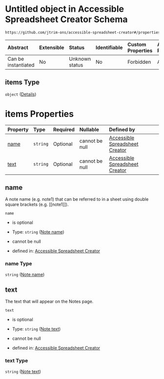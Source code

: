 # Untitled object in Accessible Spreadsheet Creator Schema

```txt
https://github.com/jtrim-ons/accessible-spreadsheet-creator#/properties/notes/items
```



| Abstract            | Extensible | Status         | Identifiable | Custom Properties | Additional Properties | Access Restrictions | Defined In                                                               |
| :------------------ | :--------- | :------------- | :----------- | :---------------- | :-------------------- | :------------------ | :----------------------------------------------------------------------- |
| Can be instantiated | No         | Unknown status | No           | Forbidden         | Allowed               | none                | [ods-data.schema.json\*](../ods-data.schema.json "open original schema") |

## items Type

`object` ([Details](ods-data-properties-notes-items.md))

# items Properties

| Property      | Type     | Required | Nullable       | Defined by                                                                                                                                                                                      |
| :------------ | :------- | :------- | :------------- | :---------------------------------------------------------------------------------------------------------------------------------------------------------------------------------------------- |
| [name](#name) | `string` | Optional | cannot be null | [Accessible Spreadsheet Creator](ods-data-properties-notes-items-properties-note-name.md "https://github.com/jtrim-ons/accessible-spreadsheet-creator#/properties/notes/items/properties/name") |
| [text](#text) | `string` | Optional | cannot be null | [Accessible Spreadsheet Creator](ods-data-properties-notes-items-properties-note-text.md "https://github.com/jtrim-ons/accessible-spreadsheet-creator#/properties/notes/items/properties/text") |

## name

A note name (e.g. note1) that can be referred to in a sheet using double square brackets (e.g. \[\[note1]]).

`name`

*   is optional

*   Type: `string` ([Note name](ods-data-properties-notes-items-properties-note-name.md))

*   cannot be null

*   defined in: [Accessible Spreadsheet Creator](ods-data-properties-notes-items-properties-note-name.md "https://github.com/jtrim-ons/accessible-spreadsheet-creator#/properties/notes/items/properties/name")

### name Type

`string` ([Note name](ods-data-properties-notes-items-properties-note-name.md))

## text

The text that will appear on the Notes page.

`text`

*   is optional

*   Type: `string` ([Note text](ods-data-properties-notes-items-properties-note-text.md))

*   cannot be null

*   defined in: [Accessible Spreadsheet Creator](ods-data-properties-notes-items-properties-note-text.md "https://github.com/jtrim-ons/accessible-spreadsheet-creator#/properties/notes/items/properties/text")

### text Type

`string` ([Note text](ods-data-properties-notes-items-properties-note-text.md))

